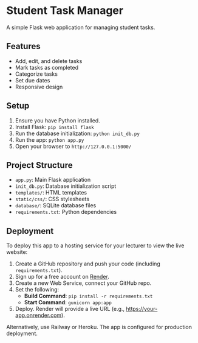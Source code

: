 # Student Task Manager

A simple Flask web application for managing student tasks.

## Features

- Add, edit, and delete tasks
- Mark tasks as completed
- Categorize tasks
- Set due dates
- Responsive design

## Setup

1. Ensure you have Python installed.
2. Install Flask: `pip install flask`
3. Run the database initialization: `python init_db.py`
4. Run the app: `python app.py`
5. Open your browser to `http://127.0.0.1:5000/`

## Project Structure

- `app.py`: Main Flask application
- `init_db.py`: Database initialization script
- `templates/`: HTML templates
- `static/css/`: CSS stylesheets
- `database/`: SQLite database files
- `requirements.txt`: Python dependencies

## Deployment

To deploy this app to a hosting service for your lecturer to view the live website:

1. Create a GitHub repository and push your code (including `requirements.txt`).
2. Sign up for a free account on [Render](https://render.com/).
3. Create a new Web Service, connect your GitHub repo.
4. Set the following:
   - **Build Command**: `pip install -r requirements.txt`
   - **Start Command**: `gunicorn app:app`
5. Deploy. Render will provide a live URL (e.g., https://your-app.onrender.com).

Alternatively, use Railway or Heroku. The app is configured for production deployment.